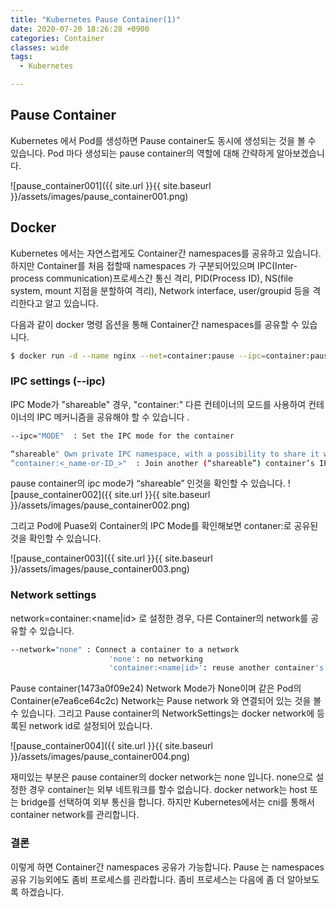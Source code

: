 ```yaml
---
title: "Kubernetes Pause Container(1)"
date: 2020-07-20 18:26:28 +0900
categories: Container
classes: wide
tags:
  - Kubernetes

---
```

## Pause Container
Kubernetes 에서 Pod를 생성하면 Pause container도 동시에 생성되는 것을 볼 수 있습니다. Pod 마다 생성되는 pause container의 역할에 대해 간략하게 알아보겠습니다.

![pause_container001]({{ site.url }}{{ site.baseurl }}/assets/images/pause_container001.png)

## Docker 
Kubernetes 에서는 자연스럽게도 Container간 namespaces를 공유하고 있습니다. 하지만 Container를 처음 접할때 namespaces 가 구분되어있으며 IPC(Inter-process communication)프로세스간 통신 격리, PID(Process ID), NS(file system, mount 지점을 분할하여 격리), Network interface, user/groupid 등을 격리한다고 알고 있습니다. 

다음과 같이 docker 명령 옵션을 통해 Container간 namespaces를 공유할 수 있습니다.
```bash
$ docker run -d --name nginx --net=container:pause --ipc=container:pause nginx
```

### IPC settings (--ipc)
IPC Mode가  "shareable" 경우, "container:<donor-name-or-ID>" 다른 컨테이너의 모드를 사용하여 컨테이너의 IPC 메커니즘을 공유해야 할 수 있습니다 .

```bash
--ipc="MODE"  : Set the IPC mode for the container

“shareable" Own private IPC namespace, with a possibility to share it with other containers.
“container:<_name-or-ID_>"	: Join another (“shareable”) container’s IPC namespace.
```


pause container의 ipc mode가 “shareable” 인것을 확인할 수 있습니다.
![pause_container002]({{ site.url }}{{ site.baseurl }}/assets/images/pause_container002.png)


그리고 Pod에 Puase외 Container의 IPC Mode를 확인해보면 contaner:<pause container id>로 공유된 것을 확인할 수 있습니다.

![pause_container003]({{ site.url }}{{ site.baseurl }}/assets/images/pause_container003.png)


### Network settings
network=container:<name|id> 로 설정한 경우, 다른 Container의 network를 공유할 수 있습니다.
```bash
--network="none" : Connect a container to a network
                      'none': no networking
                      'container:<name|id>': reuse another container's network stack
```
Pause container(1473a0f09e24) Network Mode가 None이며 같은 Pod의 Container(e7ea6ce64c2c) Network는 Pause network 와 연결되어 있는 것을 볼 수 있습니다. 그리고 Pause container의 NetworkSettings는 docker network에 등록된 network id로 설정되어 있습니다.

![pause_container004]({{ site.url }}{{ site.baseurl }}/assets/images/pause_container004.png)                      

재미있는 부분은 pause container의 docker network는 none 입니다. none으로 설정한 경우 container는 외부 네트워크를 할수 없습니다. docker network는 host 또는 bridge를 선택하여 외부 통신을 합니다. 하지만 Kubernetes에서는 cni를 통해서 container network를 관리합니다. 

### 결론
이렇게 하면 Container간 namespaces 공유가 가능합니다. Pause 는 namespaces 공유 기능외에도 좀비 프로세스를 괸라합니다. 좀비 프로세스는 다음에 좀 더 알아보도록 하겠습니다.